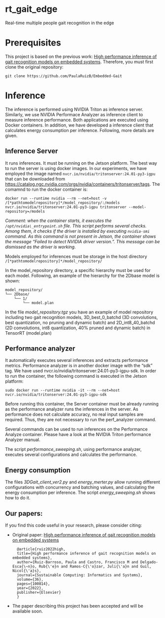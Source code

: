 # rt_gait_edge

Real-time multiple people gait recognition in the edge

# Prerequisites
This project is based on the previous work: [High performance inference of gait recognition models on embedded systems](https://www.sciencedirect.com/science/article/pii/S2210537922001457). Therefore, you must first clone the original repository:
```
git clone https://github.com/PaulaRuizB/Embedded-Gait
```

# Inference 

The inference is performed using NVIDIA Triton as inference server. Similarly, we use NVIDIA Performace Analyzer as inference client to measure inference performance. Both applications are executed using Docker containers. In addition, we have developed a inference client that calculates energy consumption per inference. Following, more details are given.

## Inference Server
It runs inferences. It must be running on the Jetson platform. The best way to run the server is using docker images. In our experiments, we have employed the image named `nvcr.io/nvidia/tritonserver:24.01-py3-igpu` that can be downloaded from <https://catalog.ngc.nvidia.com/orgs/nvidia/containers/tritonserver/tags>. The comamnd to run the docker container is:

```
docker run --runtime nvidia --rm --net=host -v /[*pathtomodelrepository]*/model_repository/:/models nvcr.io/nvidia/tritonserver:24.01-py3-igpu tritonserver --model-repository=/models
```

_Comment: when the container starts, it executes the `/opt/nvidia\_entrypoint.sh` file. This script performs several checks. Among them, it checks if the driver is installed by executing `nvidia-smi` command. As this command is not present in Jetson, the container shows the message  “Failed to detect NVIDIA driver version.”. This message can be dismissed as the driver is working._

Models employed for inferences must be storage in the host directory `/[*pathtomodelrepository]*/model_repository/`

In the model\_repository directory, a specific hierarchy must be used for each model. Following, an example of the hierarchy for the 2Dbase model is shown:

```text
model_repository/
└── 2Dbase/
    └── 1/
        └── model.plan
```

In the file *model_repository.tgz* you have an example of model repository including two gait recognition models, 3D_best_0_batchd (3D convolutions, best quantization, no pruning and dynamic batch) and 2D_int8_40_batchd (2D convolutions, int8 quantization, 40% pruned and dynamic batch) in TensorRT (model.plan)

## Performance analyzer

It automatically executes several inferences and extracts performance metrics. Performance analyzer is in another docker image with the “sdk” tag. We have used nvcr.io/nvidia/tritonserver:24.01-py3-igpu-sdk. In order to run the container, the following command is executed in the Jetson platform:

```
sudo docker run --runtime nvidia -it --rm --net=host nvcr.io/nvidia/tritonserver:24.01-py3-igpu-sdk
```

Before running this container, the Server container must be already running as the performance analyzer runs the inferences in the server. As performance does not calculate accuracy, no real input samples are required. Thus, they are not necessary to run the perf\_analyzer command. 

Several commands can be used to run inferences on the Performance Analyze container. Please have a look at the NVIDIA Triton performance Analyzer manual.

The script *performance_sweeping.sh*, using performance analyzer, executes several configurations and calculates the performance. 

## Energy consumption

The files *3DGait_client_ver2.py* and *energy_merter.py* allow running different configurations with concurrency and batching values, and calculating the energy consumption per inference. The script *energy_sweeping.sh* shows how to do it. 

## Our papers: 

If you find this code useful in your research, please consider citing:

* Original paper: [High performance inference of gait recognition models on embedded systems](https://www.sciencedirect.com/science/article/pii/S2210537922001457)


        @article{ruiz2022high,
        title={High performance inference of gait recognition models on embedded systems},
        author={Ruiz-Barroso, Paula and Castro, Francisco M and Delgado-Esca{\~n}o, Rub{\'e}n and Ramos-C{\'o}zar, Juli{\'a}n and Guil, Nicol{\'a}s},
        journal={Sustainable Computing: Informatics and Systems},
        volume={36},
        pages={100814},
        year={2022},
        publisher={Elsevier}
        }

  
* The paper describing this project has been accepted and will be available soon.
